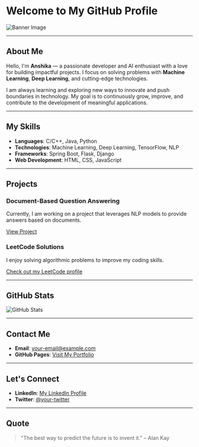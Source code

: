 # Welcome to My GitHub Profile

![Banner Image](https://via.placeholder.com/1200x400/1a1a1a/ffffff/?text=Welcome+to+Anshika's+Profile)

---

## About Me

Hello, I'm **Anshika** — a passionate developer and AI enthusiast with a love for building impactful projects. I focus on solving problems with **Machine Learning**, **Deep Learning**, and cutting-edge technologies.

I am always learning and exploring new ways to innovate and push boundaries in technology. My goal is to continuously grow, improve, and contribute to the development of meaningful applications.

---

## My Skills

- **Languages**: C/C++, Java, Python
- **Technologies**: Machine Learning, Deep Learning, TensorFlow, NLP
- **Frameworks**: Spring Boot, Flask, Django
- **Web Development**: HTML, CSS, JavaScript

---

## Projects

### Document-Based Question Answering
Currently, I am working on a project that leverages NLP models to provide answers based on documents.

[View Project](https://github.com/username/project-link)

### LeetCode Solutions
I enjoy solving algorithmic problems to improve my coding skills.

[Check out my LeetCode profile](https://leetcode.com/your-username/)

---

## GitHub Stats

![GitHub Stats](https://github-readme-stats.vercel.app/api?username=your-username&show_icons=true&theme=dark&count_private=true)

---

## Contact Me

- **Email**: [your-email@example.com](mailto:your-email@example.com)
- **GitHub Pages**: [Visit My Portfolio](https://username.github.io/Anshika-Profile/)

---

## Let's Connect

- **LinkedIn**: [My LinkedIn Profile](https://www.linkedin.com/in/your-profile)
- **Twitter**: [@your-twitter](https://twitter.com/your-twitter)

---

## Quote

> "The best way to predict the future is to invent it." – Alan Kay
